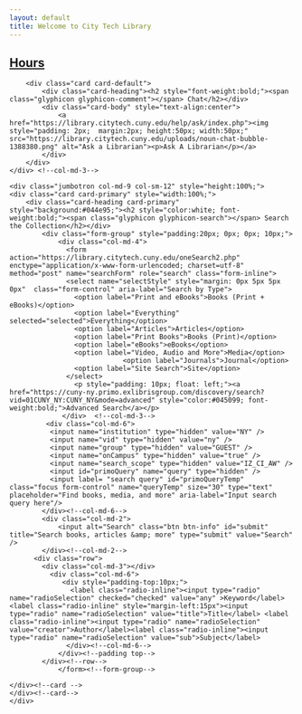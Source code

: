 ```yaml
---
layout: default
title: Welcome to City Tech Library
---
```

<div class="row" style="padding-bottom:10px; width:100%">
	<div class="col-md-3 col-sm-12" style="height:100%; padding-bottom:5px;">
		<div class="card card-info">
			<div class="card-heading"><h2 style="font-weight:bold;"><span class="glyphicon glyphicon-time"></span><a href="https://libcal.citytech.cuny.edu"> Hours</a></h2></div>
				<script src="//ajax.googleapis.com/ajax/libs/jquery/3.6.0/jquery.min.js"></script> 
				<script src="https://citytech-cuny.libcal.com/js/hours_today.js"></script> 
				<div id="s_lc_tdh_4689_10010" style=" font-size:14px;"></div> 
				<script>
					$(function(){ 
						var s_lc_tdh_4689_10010 = new $.LibCalTodayHours( $("#s_lc_tdh_4689_10010"), { iid: 4689, lid: 10010 }); 
					});
				</script> 
				<!-- Please note: The following styles are optional, feel free to modify! //-->
				<style>
					.s-lc-w-today { border-spacing: 0; border-collapse: collapse; width: 100%; }.s-lc-w-today td, .s-lc-w-today th { padding: 8px 5px; }
					.s-lc-w-head { text-align: center; border-bottom: 1px solid #ddd;}
					.s-lc-w-loading { margin-top: 80px; text-align: center; }
					.s-lc-w-sr-only { position: absolute; width: 1px; height: 1px; padding: 0; margin: -1px; overflow: hidden; clip: rect(0, 0, 0, 0); border: 0; }
					.s-lc-w-btn { line-height: 1.5; border-radius: 3px; display: inline-block; padding: 6px 6px; 10px; 0px; margin-bottom: 0; font-size: 12px; font-weight: 400; text-align: center; white-space: nowrap; vertical-align: middle; touch-action: manipulation; cursor: pointer; user-select: none; border: 1px solid #ccc; color: #333; background-color: #fff; display: none; }
					.s-lc-w-btn:active, .s-lc-w-btn:hover { color: #333; background-color: #d4d4d4; border-color: #8c8c8c; display: none;}
					.s-lc-w-previous { float: left;}
					.s-lc-w-next { float: right; }
					.s-lc-w-location td {  font-weight: bold;  }
					.s-lc-w-department {  display: none; } 
					.s-lc-w-name {  display:none; }
					.s-lc-w-times { display: inline; padding-left:45px; }
					.s-lc-w-today-view-link { text-decoration: none; font-size:12px;}
					.s-lc-w-today-view-all { display:none; }
					.s-lc-w-head-pre { padding-top:10px; display:none; }
					.s-lc-hours-note {display:none;}
				</style>
		</div><!-- card-->

		<div class="card card-default">
			<div class="card-heading"><h2 style="font-weight:bold;"><span class="glyphicon glyphicon-comment"></span> Chat</h2></div>
			<div class="card-body" style="text-align:center">
				<a href="https://library.citytech.cuny.edu/help/ask/index.php"><img style="padding: 2px;  margin:2px; height:50px; width:50px;" src="https://library.citytech.cuny.edu/uploads/noun-chat-bubble-1388380.png" alt="Ask a Librarian"><p>Ask A Librarian</p></a>
			</div>
		</div>
	</div> <!--col-md-3-->

	<div class="jumbotron col-md-9 col-sm-12" style="height:100%;">
	<div class="card card-primary" style="width:100%;">
		<div class="card-heading card-primary" style="background:#044e95;"><h2 style="color:white; font-weight:bold;"><span class="glyphicon glyphicon-search"></span> Search the Collection</h2></div>
			<div class="form-group" style="padding:20px; 0px; 0px; 10px;">
			    <div class="col-md-4">
			      <form action="https://library.citytech.cuny.edu/oneSearch2.php" enctype="application/x-www-form-urlencoded; charset=utf-8" method="post" name="searchForm" role="search" class="form-inline">
			      <select name="selectStyle" style="margin: 0px 5px 5px 0px"  class="form-control" aria-label="Search by Type">
			        <option label="Print and eBooks">Books (Print + eBooks)</option>
			        <option label="Everything"  selected="selected">Everything</option>
			        <option label="Articles">Articles</option>
			        <option label="Print Books">Books (Print)</option>
			        <option label="eBooks">eBooks</option>
			        <option label="Video, Audio and More">Media</option>
                                <option label="Journals">Journal</option>
			        <option label="Site Search">Site</option>
			      </select> 
					<p style="padding: 10px; float: left;"><a href="https://cuny-ny.primo.exlibrisgroup.com/discovery/search?vid=01CUNY_NY:CUNY_NY&mode=advanced" style="color:#045099; font-weight:bold;">Advanced Search</a></p>
			     </div>  <!--col-md-3-->
		     <div class="col-md-6">
		      <input name="institution" type="hidden" value="NY" /> 
		      <input name="vid" type="hidden" value="ny" /> 
		      <input name="group" type="hidden" value="GUEST" /> 
		      <input name="onCampus" type="hidden" value="true" /> 
		      <input name="search_scope" type="hidden" value="IZ_CI_AW" /> 
		      <input id="primoQuery" name="query" type="hidden" /> 
		      <input label= "search query" id="primoQueryTemp" class="focus form-control" name="queryTemp" size="30" type="text" placeholder="Find books, media, and more" aria-label="Input search query here"/>
		    </div><!--col-md-6-->
		    <div class="col-md-2">
		        <input alt="Search" class="btn btn-info" id="submit" title="Search books, articles &amp; more" type="submit" value="Search" />
		    </div><!--col-md-2-->
		  <div class="row">
		    <div class="col-md-3"></div>
		      <div class="col-md-6">
		       	 <div style="padding-top:10px;">
		       	   <label class="radio-inline"><input type="radio" name="radioSelection" checked="checked" value="any" >Keyword</label><label class="radio-inline" style="margin-left:15px"><input type="radio" name="radioSelection" value="title">Title</label> <label class="radio-inline"><input type="radio" name="radioSelection" value="creator">Author</label><label class="radio-inline"><input type="radio" name="radioSelection" value="sub">Subject</label>
		      	  </div><!--col-md-6-->
			    </div><!--padding top-->
			</div><!--row-->
				</form><!--form-group-->

	</div><!--card -->
	</div><!--card-->
	</div>
</div><!--row-->


<div class="row" style="padding: 0px 0px 10px 0px;">
	<div class="col-md-12 col-sm-12" style="padding-bottom:10px;">
		<div class="panel panel-success">
			<div class="panel-heading" style="background:#ffa815">
				<h2 style="font-weight:bold;"><span class="glyphicon glyphicon-education"></span> Start Your Research</h2>
		 	</div>
  			<div class="panel-body" style="text-align:center;">
				<div class="row" >
				    <div class="col-md-3 col-center" style="padding:5px;">
				    	<a href="https://libguides.citytech.cuny.edu/"><img style="padding: 2px; margin:2px; height:100px; width:100px;" src="https://library.citytech.cuny.edu/uploads/noun-research-5090533%281%29.png" alt="Access research guides"><p>Research Guides</a></p>
				    </div>
				    <div class="col-md-3 col-center" style="padding:5px;">
				    	<a href="research/articles/subjects/index.php"><img style="padding: 2px;  margin:2px; height:100px; width:100px;" src="https://library.citytech.cuny.edu/uploads/noun-articles-2663651.png" alt="Access articles and databases"><p>Articles & Databases</a></p>
				    </div>
				    <div class="col-md-3 col-center" style="padding:5px;">
				    	<a href="research/eBooks/index.php"><img style="padding: 2px;  margin:2px; height:100px; width:100px;"" src="https://library.citytech.cuny.edu/uploads/noun-ebook-4317312.png" alt="Access eBooks"><p>eBooks</p></a>
				    </div>
				    <div class="col-md-3 col-center" style="padding:5px;">
				    	<a href="https://cuny-ny.primo.exlibrisgroup.com/discovery/jsearch?vid=01CUNY_NY:CUNY_NY"><img style="padding: 2px;  margin:2px; height:100px; width:100px;" src="https://library.citytech.cuny.edu/uploads/noun-magazine-1188936.png" alt="Access journals"><p>Journals</p></a>
				    </div>
				</div><!--row-->
				<br>
				<div class="row" style="padding-bottom:5px;">
	    			<div class="col-md-3 col-center" style="padding:5px;">
	    				<a href="https://libguides.citytech.cuny.edu/er.php?b=c"><img style="padding: 2px;  margin:2px; height:100px; width:100px;" src="https://library.citytech.cuny.edu/uploads/noun-shelves-2208934.png" alt="Access electronic reserves"><p>Electronic Reserves</a></p>
	    			</div>
	    			<div class="col-md-3 col-center" style="padding:5px;">
	    				<a href="https://libguides.citytech.cuny.edu/az.php?t=49467"><img style="padding: 2px;  margin:2px; height:100px; width:100px;" src="https://library.citytech.cuny.edu/uploads/noun-streaming-3320374.png" alt="Access streaming video"><p>Streaming Video</a></p>
	    			</div>
	    			<div class="col-md-3 col-center" style="padding:5px;">
	    				<a href="services/interlibraryLoan/index.php"><img style="padding: 2px;  margin:2px; height:100px; width:100px;" src="https://library.citytech.cuny.edu/uploads/noun-book-delivery-85121.png" alt="Access interlibrary loan"><p>Interlibrary Loan</a></p>
	    			</div>
					<div class="col-md-3 col-center" style="padding:5px;">
						<a href="https://library.citytech.cuny.edu/orientation/"  target="_blank"><img src="https://library.citytech.cuny.edu/uploads/noun-tutorial-2366925.png" alt="Access library tutorials"><p>Tutorials</p></a>
					</div>
				</div><!--row-->
			</div><!--body-->
		</div><!--panel-->
</div><!--col-->
</div><!--row-->

<div class="row" style="padding: 0px 0px 10px 0px; margin-left:5px; width:98%">
<div class="col-md-8 col-sm-12" style="padding-bottom:10px;">
<div class="panel panel-primary">
  <div class="panel-heading" style="background:#044e95;" ><h2 style="font-weight:bold; color:white;"><span class="glyphicon glyphicon-flash"></span> News & Events</h2></div>
<?php
set_time_limit(60);
date_default_timezone_set('America/New_York');
	$rss = new DOMDocument();
	$rss->load('https://openlab.citytech.cuny.edu/library/feed/');
	$feed = array();
	foreach ($rss->getElementsByTagName('item') as $node) {
		$item = array ( 
			'title' => $node->getElementsByTagName('title')->item(0)->nodeValue,
			'desc' => $node->getElementsByTagName('description')->item(0)->nodeValue,
			'link' => $node->getElementsByTagName('link')->item(0)->nodeValue,
			'date' => $node->getElementsByTagName('pubDate')->item(0)->nodeValue,
			);
		array_push($feed, $item);
	}

echo '<div class="panel-body"><table class="table"><tbody>';

	$limit = 6;
	for($x=0;$x<$limit;$x++) {
		$title = str_replace(' & ', ' &amp; ', $feed[$x]['title']);
		$link = $feed[$x]['link'];
		$description = $feed[$x]['desc'];
                $date = date('l F d, Y', strtotime($feed[$x]['date']));

                $description = rtrim(mb_strimwidth($description, 0, 250, "..."));

		echo '<tr><td><p><span style="font-weight:bold;">'.$date.'</span><br><a href="'.$link.'" title="'.$title.'" style="font-weight:bold;">'.$title.'</a></p><p>'.$description.'</p><p><a class="btn btn-default" href="'.$link.'" role="button">Read more</a></p></td></tr>';
	}
       echo '<tr><td align="right"><a href="http://openlab.citytech.cuny.edu/library"><p>More News...</p></a></tr></td>';
	echo '</tbody></table></div>';
?>
</div>
</div>

<div class="col-md-4 col-sm-12">
<div class="panel panel-warning">
  <div class="panel-heading"  style="background:#ffa815"><h2 style="font-weight:bold;"><span class="glyphicon glyphicon-blackboard"></span> Workshops</h2></div>
  <div class="panel-body" style="height:100%;">
<div id="api_upc_cid17264_iid4689"></div><script src="https://libcal.citytech.cuny.edu/api_events.php?m=upc&cid=17264&audience=&c=&d=&l=5&target=_blank&simple=agenda&context=object&format=js"> </script>
</div><!--bod-->
</div><!--panel-->

<div class="panel panel-primary">
  <div class="panel-heading" style="background:#044e95;"><h2 style="font-weight:bold; color:white;"><span class="glyphicon glyphicon-globe"></span> Explore</h2></div>
  <div class="panel-body">
<div class="row"  style="text-align:center;">
<div style="padding: 15px;"><a href="https://cuny-ny.primo.exlibrisgroup.com/discovery/collectionDiscovery?vid=01CUNY_NY:CUNY_NY" target="_blank"><img src="https://library.citytech.cuny.edu/uploads/noun-book-shelf-2174494%281%29.png" alt="Featured Collections"><br>Featured Collections</a></div>
<div style="padding: 15px;"><a href="https://libguides.citytech.cuny.edu/exhibits" target="_blank"><img src="https://library.citytech.cuny.edu/uploads/noun-exhibit-648083.png" alt="Access library exhibits"><br>Library Exhibits</a></div>
<div style="padding: 15px;"><a href="https://academicworks.cuny.edu/ny_pubs/"  target="_blank"><img src="https://library.citytech.cuny.edu/uploads/noun-academic-1544056.png" alt="Access CUNY Academic Works"><br>Academic Works</a></div>
</div>
<div class="row"  style="text-align:center;">
<div style="padding: 15px;"><a href="https://openlab.citytech.cuny.edu/oerresources/"  target="_blank"><img src="https://library.citytech.cuny.edu/uploads/noun-reading-book-4822569.png" alt="Access open educational resources"><br>Open Educational Resources</a></div>
</div>
</div><!--bod-->
</div><!--panel-->
</div><!--col-->
</div><!--row-->

